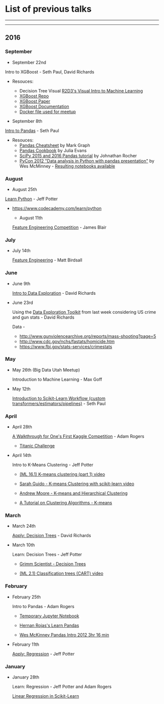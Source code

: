 

# List of previous talks
____
____

## 2016

### September

  * September 22nd

  Intro to XGBoost - Seth Paul, David Richards
   * Resouces:
     - Decision Tree Visual [R2D3's Visual Intro to Machine Learning](http://www.r2d3.us/visual-intro-to-machine-learning-part-1/)
     - [XGBoost Repo](https://github.com/dmlc/xgboost)
     - [XGBoost Paper](http://dmlc.cs.washington.edu/data/pdf/XGBoostArxiv.pdf)
     - [XGBoost Documentation](https://xgboost.readthedocs.io/en/latest/)
     - [Docker file used for meetup](http://sethcpaul.com/wp-content/uploads/2016/09/xgboost_docker.txt)


  * September 8th

  [Intro to Pandas](https://github.com/SethPaul/Pandas_Intro) - Seth Paul
   * Resouces:
     - [Pandas Cheatsheet](http://www.webpages.uidaho.edu/~stevel/504/Pandas%20DataFrame%20Notes.pdf) by Mark Graph
     - [Pandas Cookbook](https://github.com/jvns/pandas-cookbook) by Julia Evans
     - [SciPy 2015 and 2016 Pandas tutorial](https://github.com/jonathanrocher/pandas_tutorial) by Johnathan Rocher
     - [PyCon 2012 "Data analysis in Python with pandas presentation"](https://www.youtube.com/watch?v=w26x-z-BdWQ) by Wes McMinney - [Resulting notebooks available](https://github.com/SethPaul/Pandas_Tutorial_from_PyCon2012_by_Wes_McKinney)

### August

  * August 25th

  [Learn Python](https://gist.github.com/jpotts18/fb89b6b8dbfba46ae8b1a9d56d63d161) - Jeff Potter
- https://www.codecademy.com/learn/python


  * August 11th

  [Feature Engineering Competition](https://bitbucket.org/blairj09/datascience/src/48aa90d78419/R/Shiny/FeatureEngineering/?at=master) - James Blair

### July

* July 14th

  [Feature Engineering](https://trello.com/b/XriRrYwp/data-problem-checklist) - Matt Birdsall

### June

* June 9th

  [Intro to Data Exploration](https://github.com/Utah-Data-Science/data_exploration_toolkit) - David Richards


* June 23rd

  Using the [Data Exploration Toolkit](https://github.com/Utah-Data-Science/data_exploration_toolkit) from last week considering US crime and gun stats  - David Richards

  Data -
  * http://www.gunviolencearchive.org/reports/mass-shooting?page=5
  * http://www.cdc.gov/nchs/fastats/homicide.htm
  * https://www.fbi.gov/stats-services/crimestats

### May

* May 26th (Big Data Utah Meetup)

  Introduction to Machine Learning - Max Goff


* May 12th

  [Introduction to Scikit-Learn Workflow (custom transformers/estimators/pipelines)](https://github.com/SethPaul/scikitFlowDemo) - Seth Paul


### April

  * April 28th

    [A Walkthrough for One's First Kaggle Competition](https://github.com/arogers1/uc_data_science_meetup/blob/master/notebooks/titanic/Titanic.ipynb) - Adam Rogers

    * [Titanic Challenge](https://www.kaggle.com/c/titanic)


  * April 14th

    Intro to K-Means Clustering - Jeff Potter

    * [(ML 16.1) K-means clustering (part 1) video](https://www.youtube.com/watch?v=0MQEt10e4NM)

    * [Sarah Guido - K-means Clustering with scikit-learn video](https://www.youtube.com/watch?v=-J9ZICyev5E)

    * [Andrew Moore - K-means and Hierarchical Clustering](http://www.autonlab.org/tutorials/kmeans11.pdf)

    * [A Tutorial on Clustering Algorithms - K-means](http://home.deib.polimi.it/matteucc/Clustering/tutorial_html/kmeans.html)



### March

  * March 24th

    [Apply: Decision Trees](https://github.com/davidrichards/utah_data_science_meetups) - David Richards


  * March 10th

    Learn: Decision Trees - Jeff Potter

    * [Grimm Scientist - Decision Trees](http://thegrimmscientist.com/2014/10/23/tutorial-decision-trees/)

    * [(ML 2.1) Classification trees (CART) video](https://www.youtube.com/watch?v=p17C9q2M00Q)


### February

* February 25th

  Intro to Pandas - Adam Rogers

  * [Temporary Jupyter Notebook](https://tmp49.tmpnb.org/user/3VBtcckNOrxh/tree)

  * [Hernan Rojas's Learn Pandas](https://bitbucket.org/hrojas/learn-pandas)

  * [Wes McKinney Pandas Intro 2012 3hr 16 min](https://www.youtube.com/watch?v=w26x-z-BdWQ)


* February 11th

  [Apply: Regression](https://gist.github.com/jpotts18/dac94dc9514172ce020c) - Jeff Potter


### January
* January 28th

  Learn: Regression - Jeff Potter and Adam Rogers

  [Linear Regression in Scikit-Learn](http://bigdataexaminer.com/uncategorized/how-to-run-linear-regression-in-python-scikit-learn/)
